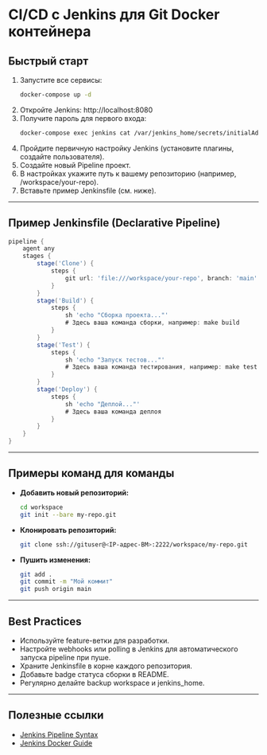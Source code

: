 # CI/CD с Jenkins для Git Docker контейнера

## Быстрый старт

1. Запустите все сервисы:
   ```bash
   docker-compose up -d
   ```
2. Откройте Jenkins: http://localhost:8080
3. Получите пароль для первого входа:
   ```bash
   docker-compose exec jenkins cat /var/jenkins_home/secrets/initialAdminPassword
   ```
4. Пройдите первичную настройку Jenkins (установите плагины, создайте пользователя).
5. Создайте новый Pipeline проект.
6. В настройках укажите путь к вашему репозиторию (например, /workspace/your-repo).
7. Вставьте пример Jenkinsfile (см. ниже).

---

## Пример Jenkinsfile (Declarative Pipeline)

```groovy
pipeline {
    agent any
    stages {
        stage('Clone') {
            steps {
                git url: 'file:///workspace/your-repo', branch: 'main'
            }
        }
        stage('Build') {
            steps {
                sh 'echo "Сборка проекта..."'
                # Здесь ваша команда сборки, например: make build
            }
        }
        stage('Test') {
            steps {
                sh 'echo "Запуск тестов..."'
                # Здесь ваша команда тестирования, например: make test
            }
        }
        stage('Deploy') {
            steps {
                sh 'echo "Деплой..."'
                # Здесь ваша команда деплоя
            }
        }
    }
}
```

---

## Примеры команд для команды

- **Добавить новый репозиторий:**
  ```bash
  cd workspace
  git init --bare my-repo.git
  ```
- **Клонировать репозиторий:**
  ```bash
  git clone ssh://gituser@<IP-адрес-ВМ>:2222/workspace/my-repo.git
  ```
- **Пушить изменения:**
  ```bash
  git add .
  git commit -m "Мой коммит"
  git push origin main
  ```

---

## Best Practices

- Используйте feature-ветки для разработки.
- Настройте webhooks или polling в Jenkins для автоматического запуска pipeline при пуше.
- Храните Jenkinsfile в корне каждого репозитория.
- Добавьте badge статуса сборки в README.
- Регулярно делайте backup workspace и jenkins_home.

---

## Полезные ссылки
- [Jenkins Pipeline Syntax](https://www.jenkins.io/doc/book/pipeline/syntax/)
- [Jenkins Docker Guide](https://www.jenkins.io/doc/book/installing/docker/) 